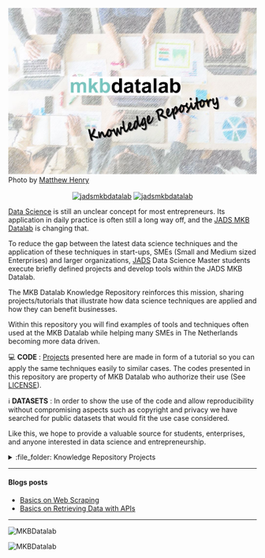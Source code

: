 ![image](https://github.com/MKB-Datalab/mkbdatalab_knowledge_repository_main/blob/master/images/repository_readme_image_v01.JPG)
Photo by [Matthew Henry](https://burst.shopify.com/@matthew_henry)

<p align="center">
<a href="https://www.linkedin.com/company/jadsmkbdatalab/" target="blank"><img align="center" src="https://img.shields.io/badge/-LinkedIn-039BE5?style=for-the-badge&logo=Linkedin&logoColor=white&link=https://www.linkedin.com/in/mgrootendorst/" alt="jadsmkbdatalab"/></a>
<a href="https://twitter.com/jadsmkbdatalab" target="blank"><img align="center" src="https://img.shields.io/badge/-Twitter-A7C0FF?style=for-the-badge&logo=Twitter&logoColor=white&link=https://twitter.com/jadsmkbdatalab" alt="jadsmkbdatalab"/></a>

</p>

[Data Science](https://en.wikipedia.org/wiki/Data_science) is still an unclear concept for most entrepreneurs. Its application in daily practice is often still a long way off, 
and the [JADS MKB Datalab](https://jadsmkbdatalab.nl/over-ons/) is changing that. 

To reduce the gap between the latest data science techniques and the application of these techniques in start-ups, SMEs (Small and Medium sized Enterprises) and larger organizations, 
[JADS](https://www.jads.nl/) Data Science Master students execute briefly defined projects and develop tools within the JADS MKB Datalab.

The MKB Datalab Knowledge Repository reinforces this mission, sharing projects/tutorials that illustrate how data science techniques are applied and how they can benefit businesses.

Within this repository you will find examples of tools and techniques often used at the MKB Datalab while helping many SMEs in The Netherlands becoming more data driven.

:computer: **CODE** : [Projects](https://github.com/MKB-Datalab/mkbdatalab_knowledge_repository_projects/tree/master) presented here are made in form of a tutorial so you can apply 
the same techniques easily to similar cases. The codes presented in this repository are property of MKB Datalab who authorize their use 
(See [LICENSE](https://github.com/MKB-Datalab/mkbdatalab_knowledge_repository_main/blob/master/LICENSE.md)).

:information_source: **DATASETS** : In order to show the use of the code and allow reproducibility without compromising aspects such as copyright and privacy we have searched 
for public datasets that would fit the use case considered.

Like this, we hope to provide a valuable source for students, enterprises, and anyone interested in data science and entrepreneurship.


<details>
<summary> :file_folder: Knowledge Repository Projects</summary>
  
 
  
| Project | Tags |
| --- | --- |
| [**Basics on Web scraping**](https://github.com/MKB-Datalab/basics_web_scraping) | <img src="https://img.shields.io/badge/-Web%20Scraping -blueviolet"> <img src="https://img.shields.io/badge/-Python-blue"> |
| [**Basics on Retrieving Data with APIs**](https://github.com/MKB-Datalab/retrieving-data-with-apis) | <img src="https://img.shields.io/badge/-%20API -blueviolet"> <img src="https://img.shields.io/badge/-Python-blue"> |
| [**Time Series Analysis and Forecasting with SARIMAX and Facebook Prophet models: An Intro**](https://github.com/MKB-Datalab/retrieving-data-with-apis) | <img src="https://img.shields.io/badge/-%20Forecasting -yellow"> <img src="https://img.shields.io/badge/-%20ARIMA -yellow"> <img src="https://img.shields.io/badge/-%20statsmodel -yellowgreen"> <img src="https://img.shields.io/badge/-%20FacebookProphet -yellow">  <img src="https://img.shields.io/badge/-Python-blue"> |

</details>  

----

#### Blogs posts
<!-- BLOG-POST-LIST:START -->
- [Basics on Web Scraping](https://jadsmkbdatalab.nl/web-scraping/)
- [Basics on Retrieving Data with APIs](https://jadsmkbdatalab.nl/retrieving-data-with-apis-an-intro/)

<!-- BLOG-POST-LIST:END -->

----

<img src="https://github-readme-stats.vercel.app/api?username=MKBDatalab&show_icons=true" alt=MKBDatalab />
<p align="left"> <img src="https://komarev.com/ghpvc/?username=MKBDatalab" alt="MKBDatalab" /> </p>

